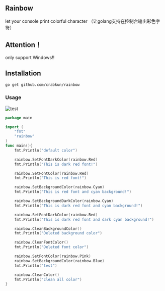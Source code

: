 ## Rainbow
let your console print colorful character （让golang支持在控制台输出彩色字符）

## Attention！
 only support Windows!!

## Installation
```
go get github.com/crabkun/rainbow
```
### Usage
![test](http://crab.pub/rainbow.png)
```go
package main

import (
    "fmt"
	"rainbow"
)
func main(){
	fmt.Println("default color")

	rainbow.SetFontDarkColor(rainbow.Red)
	fmt.Println("This is dark red font!")

	rainbow.SetFontColor(rainbow.Red)
	fmt.Println("This is red font!")

	rainbow.SetBackgroundColor(rainbow.Cyan)
	fmt.Println("This is red font and cyan background!")

	rainbow.SetBackgroundDarkColor(rainbow.Cyan)
	fmt.Println("This is dark red font and cyan background!")

	rainbow.SetFontDarkColor(rainbow.Red)
	fmt.Println("This is dark red font and dark cyan background!")

	rainbow.CleanBackgroundColor()
	fmt.Println("Deleted background color")

	rainbow.CleanFontColor()
	fmt.Println("Deleted font color")

	rainbow.SetFontColor(rainbow.Pink)
	rainbow.SetBackgroundColor(rainbow.Blue)
	fmt.Println("test")

	rainbow.CleanColor()
	fmt.Println("clean all color")
}
```